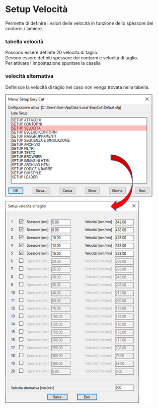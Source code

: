 # Setup Velocità

Permette di definire i valori delle velocità in funzione dello spessore dei contorni / lamiere.

### tabella velocità

Possono essere definite 20 velocità di taglio.<br />
Devono essere definiti spessore dei contorni e velocità di taglio.<br />
Per attivare l'impostazione spuntare la casella

### velocità alternativa

Definisce la velocità di taglio nel caso non venga trovata nella tabella.

![Setup Velocità](/public/setup/menu-setup/setup-velocita.png)
